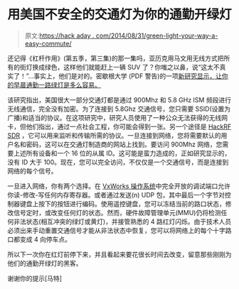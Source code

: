 # 用美国不安全的交通灯为你的通勤开绿灯

> 原文:[https://hack aday . com/2014/08/31/green-light-your-way-a-easy-commute/](https://hackaday.com/2014/08/31/green-light-your-way-to-an-easy-commute/)

还记得《杠杆作用》(第五季，第三集)的那一集吗，亚历克用马文用无线方式把所有的街灯换成绿色，这样他们就能赶上一辆 SUV 了？你嗤之以鼻，说“这太不真实了！”…事实上，他们是对的。密歇根大学 (PDF 警告)的一项[新研究显示，让你的早晨通勤一路绿灯是多么容易。](http://lab11.eecs.umich.edu/content/pubs/ghena14green_lights.pdf)

该研究指出，美国很大一部分交通灯都是通过 900Mhz 和 5.8 GHz ISM 频段进行无线通信，完全没有加密。为了连接到 5.8Ghz 交通信号，您只需要 SSID(设置为广播)和适当的协议。在这项研究中，研究人员使用了一种公众无法获得的无线网卡，但他们指出，通过一点社会工程，你可能会得到一张。另一个途径是 [HackRF SDR](http://hackaday.com/2013/08/01/hackrf-or-playing-from-30-mhz-to-6-ghz/) ，它可以用来监听和传输所需的协议。一旦连接到网络，您将需要默认的用户名和密码，这可以在交通灯制造商的网站上找到。要访问 900Mhz 网络，您需要上述所有设备和一个 16 位的从属 ID。这可能是蛮力造成的，正如研究显示的，没有 ID 大于 100。现在，您可以完全访问，不仅仅是一个交通信号，而是连接到网络的每个信号。

一旦进入网络，你有两个选择。在 [VxWorks 操作系统](http://wikipedia.org/wiki/VxWorks)中完全开放的调试端口允许你读-修改-写任何内存寄存器。或者通过发送(n) UDP 包，其中最后一个字节对控制器键盘上按下的按钮进行编码。使用遥控键盘，您可以冻结当前的路口状态，修改信号定时，或改变任何灯的状态。然而，硬件故障管理单元(MMU)仍将检测任何非法状态(相互冲突的绿灯或黄灯)，并接管熟悉的 4 路红灯闪烁。由于技术人员必须出来手动重置交通信号才能从非法状态中恢复，您可以将网络上的每个十字路口都变成 4 向停车点。

所以下一次你在红灯前停下来，并且看起来要花很长时间去改变，留意那些刚刚为他们的通勤开绿灯的黑客。

谢谢你的提示[马特]